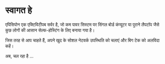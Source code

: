 # स्वागत हे
एपिसिपोन एक एक्टिविटीपब सर्वर है, जो कम पावर सिस्टम पर सिंगल बोर्ड कंप्यूटर या पुराने लैपटॉप जैसे कुछ लोगों की आसान सेल्फ-होस्टिंग के लिए बनाया गया है।

जिस तरह से आप चाहते हैं, अपने खुद के सोशल नेटवर्क उपस्थिति को चलाएं और बिग टेक को अलविदा कहें।

अब, चल रहा है ...
